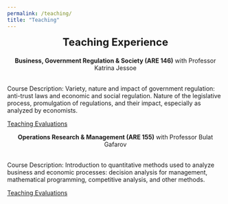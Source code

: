 ```yaml
---
permalink: /teaching/
title: "Teaching"
---
```


<div style="text-align: center; font-size: 24px; font-weight: bold; margin-bottom: 20px;">
  Teaching Experience
</div>
<!-- Add a smaller margin to control spacing -->


<center><b>Business, Government Regulation & Society (ARE 146)</b> with Professor Katrina Jessoe</center>

<br>

Course Description: Variety, nature and impact of government regulation: anti-trust laws and economic and social regulation. Nature of the legislative process, promulgation of regulations, and their impact, especially as analyzed by economists.

[Teaching Evaluations](https://frederikstrabo.github.io/files/ARE146_Evals.pdf)

<center><b>Operations Research & Management (ARE 155)</b> with Professor Bulat Gafarov</center>

<br>

Course Description: Introduction to quantitative methods used to analyze business and economic processes: decision analysis for management, mathematical programming, competitive analysis, and other methods.

[Teaching Evaluations](https://frederikstrabo.github.io/files/ARE155_Evals.pdf)
